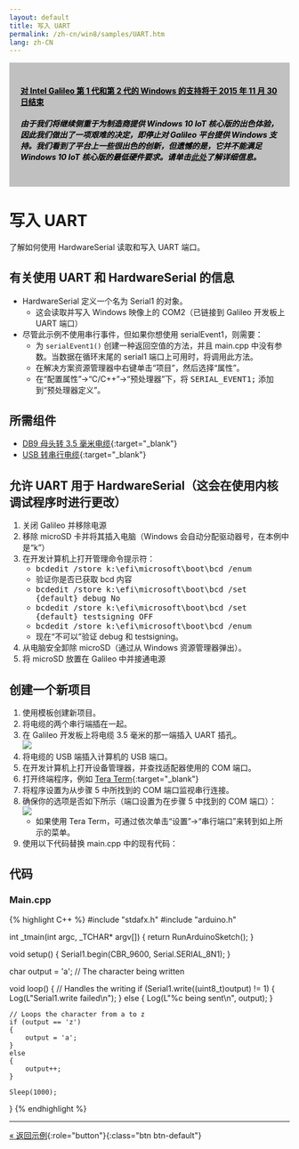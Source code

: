 ```yaml
---
layout: default
title: 写入 UART
permalink: /zh-cn/win8/samples/UART.htm
lang: zh-CN
---
```


<div style="background-color:Silver; color:black; padding:20px;">
	<h4><u>对 Intel Galileo 第 1 代和第 2 代的 Windows 的支持将于 2015 年 11 月 30 日结束</u></h4>
	<p><h5>由于我们将继续侧重于为制造商提供 Windows 10 IoT 核心版的出色体验，因此我们做出了一项艰难的决定，即停止对 Galileo 平台提供 Windows 支持。我们看到了平台上一些很出色的创新，但遗憾的是，它并不能满足 Windows 10 IoT 核心版的最低硬件要求。请单击<a href="http://go.microsoft.com/fwlink/?LinkId=690091" target="_blank">此处</a>了解详细信息。</h5></p>
</div>

# 写入 UART
了解如何使用 HardwareSerial 读取和写入 UART 端口。

## 有关使用 UART 和 HardwareSerial 的信息

* HardwareSerial 定义一个名为 Serial1 的对象。
    * 这会读取并写入 Windows 映像上的 COM2（已链接到 Galileo 开发板上 UART 端口）<br/>
* 尽管此示例不使用串行事件，但如果你想使用 serialEvent1，则需要：
    * 为 <code>serialEvent1\(\)</code> 创建一种返回空值的方法，并且 main.cpp 中没有参数。当数据在循环末尾的 serial1 端口上可用时，将调用此方法。
    * 在解决方案资源管理器中右键单击“项目”，然后选择“属性”<kbd></kbd>。
    * 在“配置属性”-\>“C/C++”-\>“预处理器”下，将 <kbd>SERIAL\_EVENT1;</kbd> 添加到“预处理器定义”。

## 所需组件
* [DB9 母头转 3.5 毫米电缆](http://www.amazon.com/SF-Cable-Female-Serial-Cable-6/dp/B004T9BBJC/ref=sr_1_1?ie=UTF8&qid=1407960957&sr=8-1&keywords=audio+to+serial+cable){:target="_blank"}
* [USB 转串行电缆](http://www.amazon.com/TRENDnet-RS-232-Serial-Converter-TU-S9/dp/B0007T27H8/ref=sr_1_1?ie=UTF8&qid=1407961117&sr=8-1&keywords=serial+to+usb){:target="_blank"}

## 允许 UART 用于 HardwareSerial（这会在使用内核调试程序时进行更改）

1. 关闭 Galileo 并移除电源
1. 移除 microSD 卡并将其插入电脑（Windows 会自动分配驱动器号，在本例中是“k”）
1. 在开发计算机上打开管理命令提示符：
	* <kbd>bcdedit /store k:\\efi\\microsoft\\boot\\bcd /enum</kbd>
	* 验证你是否已获取 bcd 内容
	* <kbd>bcdedit /store k:\\efi\\microsoft\\boot\\bcd /set {default} debug No</kbd>
	* <kbd>bcdedit /store k:\\efi\\microsoft\\boot\\bcd /set {default} testsigning OFF</kbd>
	* <kbd>bcdedit /store k:\\efi\\microsoft\\boot\\bcd /enum</kbd>
	* 现在“不可以”验证 debug 和 testsigning。
1. 从电脑安全卸除 microSD（通过从 Windows 资源管理器弹出）。
1. 将 microSD 放置在 Galileo 中并接通电源

## 创建一个新项目

1. 使用模板创建新项目。
1. 将电缆的两个串行端插在一起。
1. 在 Galileo 开发板上将电缆 3.5 毫米的那一端插入 UART 插孔。<br/> ![]({{site.baseurl}}/Resources/images/uart.png)
1. 将电缆的 USB 端插入计算机的 USB 端口。
1. 在开发计算机上打开设备管理器，并查找适配器使用的 COM 端口。
1. 打开终端程序，例如 [Tera Term](http://download.cnet.com/Tera-Term/3000-20432_4-75766675.html){:target="_blank"}
1. 将程序设置为从步骤 5 中所找到的 COM 端口监视串行连接。
1. 确保你的选项是否如下所示（端口设置为在步骤 5 中找到的 COM 端口）：<br/> ![]({{site.baseurl}}/Resources/images/TeraTermSerialConfig.png)<br/>
    * 如果使用 Tera Term，可通过依次单击“设置”-\>“串行端口”来转到如上所示的菜单。
1. 使用以下代码替换 main.cpp 中的现有代码：

## 代码

### Main.cpp

{% highlight C++ %}
#include "stdafx.h"
#include "arduino.h"

int _tmain(int argc, _TCHAR* argv[])
{
    return RunArduinoSketch();
}

void setup()
{
    Serial1.begin(CBR_9600, Serial.SERIAL_8N1);
}

char output = 'a';  // The character being written

void loop()
{
    // Handles the writing
    if (Serial1.write((uint8_t)output) != 1)
    {
        Log(L"Serial1.write failed\n");
    }
    else
    {
        Log(L"%c being sent\n", output);
    }

    // Loops the character from a to z
    if (output == 'z')
    {
        output = 'a';
    }
    else
    {
        output++;
    }

    Sleep(1000);
}
{% endhighlight %}

---

[&laquo; 返回示例](SampleApps.htm){:role="button"}{:class="btn btn-default"}
